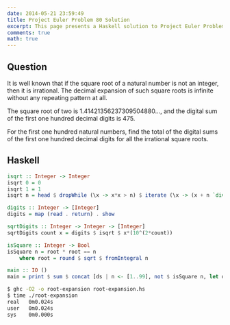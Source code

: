 ```yaml
---
date: 2014-05-21 23:59:49
title: Project Euler Problem 80 Solution
excerpt: This page presents a Haskell solution to Project Euler Problem 80.
comments: true
math: true
---
```



## Question

It is well known that if the square root of a natural number is not an
integer, then it is irrational. The decimal expansion of such square
roots is infinite without any repeating pattern at all.

The square root of two is 1.41421356237309504880..., and the digital sum
of the first one hundred decimal digits is 475.

For the first one hundred natural numbers, find the total of the digital
sums of the first one hundred decimal digits for all the irrational
square roots.






## Haskell

```haskell
isqrt :: Integer -> Integer
isqrt 0 = 0
isqrt 1 = 1
isqrt n = head $ dropWhile (\x -> x*x > n) $ iterate (\x -> (x + n `div` x) `div` 2) (n `div` 2)

digits :: Integer -> [Integer]
digits = map (read . return) . show

sqrtDigits :: Integer -> Integer -> [Integer]
sqrtDigits count x = digits $ isqrt $ x*(10^(2*count))

isSquare :: Integer -> Bool
isSquare n = root * root == n
    where root = round $ sqrt $ fromIntegral n

main :: IO ()
main = print $ sum $ concat [ds | n <- [1..99], not $ isSquare n, let ds = sqrtDigits 99 n]
```


```bash
$ ghc -O2 -o root-expansion root-expansion.hs
$ time ./root-expansion
real   0m0.024s
user   0m0.024s
sys    0m0.000s
```


